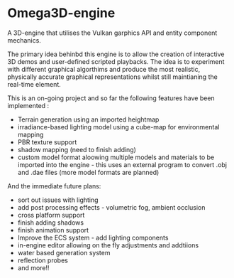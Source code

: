 # Omega3D-engine
A 3D-engine that utilises the Vulkan garphics API and entity component mechanics. 

The primary idea behinbd this engine is to allow the creation of interactive 3D demos and user-defined scripted playbacks. 
The idea is to experiment with different graphical algorthims and produce the most realistic, physically accurate 
graphical representations whilst still maintianing the real-time element. 

This is an on-going project and so far the following features have been implemented :

- Terrain generation using an imported heightmap
- irradiance-based lighting model using a cube-map for environmental mapping
- PBR texture support
- shadow mapping (need to finish adding)
- custom model format aloowing multiple models and materials to be imported into the engine - this uses an external program 
to convert .obj and .dae files (more model formats are planned)

And the immediate future plans:

- sort out issues with lighting
- add post processing effects - volumetric fog, ambient occlusion
- cross platform support
- finish adding shadows
- finish animation support 
- Improve the ECS system - add lighting components
- in-engine editor allowing on the fly adjustments and addtiions
- water based generation system
- reflection probes
- and more!!
